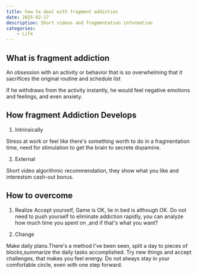 ```yaml
---
title: how to deal with fragment addiction
date: 2025-02-17
description: Short videos and fragmentation information
categories:
    - Life
---
```


## What is fragment addiction ##

An obsession with an activity or behavior that is so overwhelming that it sacrifices the original routine and schedule list

If he withdraws from the activity instantly, he would feel negative emotions and feelings, and even anxiety.

## How fragment Addiction Develops

1. Intrinsically

Stress at work or feel like there's something worth to do in a fragmentation time, need for stimulation to get the brain to secrete dopamine.

2. External

Short video algorithmic recommendation, they show what you like and interestsm cash-out bonus.

## How to overcome

1. Realize
Accept yourself, Game is OK, lie in bed is although OK.
Do not need to push yourself to eliminate addiction rapidly, you can analyze how much time you spent on ,and if that's what you want?

2. Change

Make daily plans.There's a method I've been seen, split a day to pieces of blocks,summarize the daily tasks accomplished.
Try new things and accept challenges, that makes you feel energy.
Do not always stay in your comfortable circle, even with one step forward.
